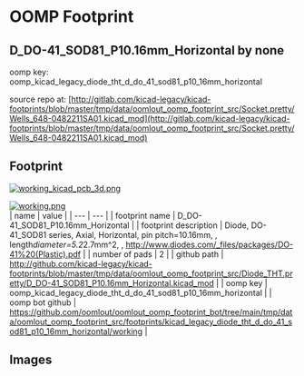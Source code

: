 # OOMP Footprint  
## D_DO-41_SOD81_P10.16mm_Horizontal  by none  
  
oomp key: oomp_kicad_legacy_diode_tht_d_do_41_sod81_p10_16mm_horizontal  
  
source repo at: [http://gitlab.com/kicad-legacy/kicad-footprints/blob/master/tmp/data/oomlout_oomp_footprint_src/Socket.pretty/Wells_648-0482211SA01.kicad_mod](http://gitlab.com/kicad-legacy/kicad-footprints/blob/master/tmp/data/oomlout_oomp_footprint_src/Socket.pretty/Wells_648-0482211SA01.kicad_mod)  
## Footprint  
  
[![working_kicad_pcb_3d.png](working_kicad_pcb_3d_600.png)](working_kicad_pcb_3d.png)  
  
[![working.png](working_600.png)](working.png)  
| name | value | 
| --- | --- | 
| footprint name | D_DO-41_SOD81_P10.16mm_Horizontal | 
| footprint description | Diode, DO-41_SOD81 series, Axial, Horizontal, pin pitch=10.16mm, , length*diameter=5.2*2.7mm^2, , http://www.diodes.com/_files/packages/DO-41%20(Plastic).pdf | 
| number of pads | 2 | 
| github path | http://github.com/kicad-legacy/kicad-footprints/blob/master/tmp/data/oomlout_oomp_footprint_src/Diode_THT.pretty/D_DO-41_SOD81_P10.16mm_Horizontal.kicad_mod | 
| oomp key | oomp_kicad_legacy_diode_tht_d_do_41_sod81_p10_16mm_horizontal | 
| oomp bot github | https://github.com/oomlout/oomlout_oomp_footprint_bot/tree/main/tmp/data/oomlout_oomp_footprint_src/footprints/kicad_legacy_diode_tht_d_do_41_sod81_p10_16mm_horizontal/working | 
## Images  
